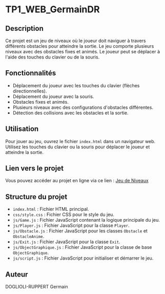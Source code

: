 # TP1_WEB_GermainDR

## Description
Ce projet est un jeu de niveaux où le joueur doit naviguer à travers différents obstacles pour atteindre la sortie. Le jeu comporte plusieurs niveaux avec des obstacles fixes et animés. Le joueur peut se déplacer à l'aide des touches du clavier ou de la souris.

## Fonctionnalités
- Déplacement du joueur avec les touches du clavier (flèches directionnelles).
- Déplacement du joueur avec la souris.
- Obstacles fixes et animés.
- Plusieurs niveaux avec des configurations d'obstacles différentes.
- Détection des collisions avec les obstacles et la sortie.

## Utilisation
Pour jouer au jeu, ouvrez le fichier `index.html` dans un navigateur web. Utilisez les touches du clavier ou la souris pour déplacer le joueur et atteindre la sortie.

## Lien vers le projet
Vous pouvez accéder au projet en ligne via ce lien : [Jeu de Niveaux](https://germaindr.github.io/GermainDR_WEB/)

## Structure du projet
- `index.html` : Fichier HTML principal.
- `css/style.css` : Fichier CSS pour le style du jeu.
- `js/Game.js` : Fichier JavaScript contenant la logique principale du jeu.
- `js/Player.js` : Fichier JavaScript pour la classe `Player`.
- `js/Obstacle.js` : Fichier JavaScript pour les classes `Obstacle` et `ObstacleAnime`.
- `js/Exit.js` : Fichier JavaScript pour la classe `Exit`.
- `js/ObjectGraphique.js` : Fichier JavaScript pour la classe de base `ObjectGraphique`.
- `js/script.js` : Fichier JavaScript pour initialiser et démarrer le jeu.

## Auteur
DOGLIOLI-RUPPERT Germain